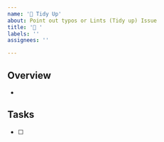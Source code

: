 ```yaml
---
name: '🧹 Tidy Up'
about: Point out typos or Lints (Tidy up) Issue
title: '🧹 '
labels: ''
assignees: ''

---
```


## Overview

* 

## Tasks

- [ ] 
